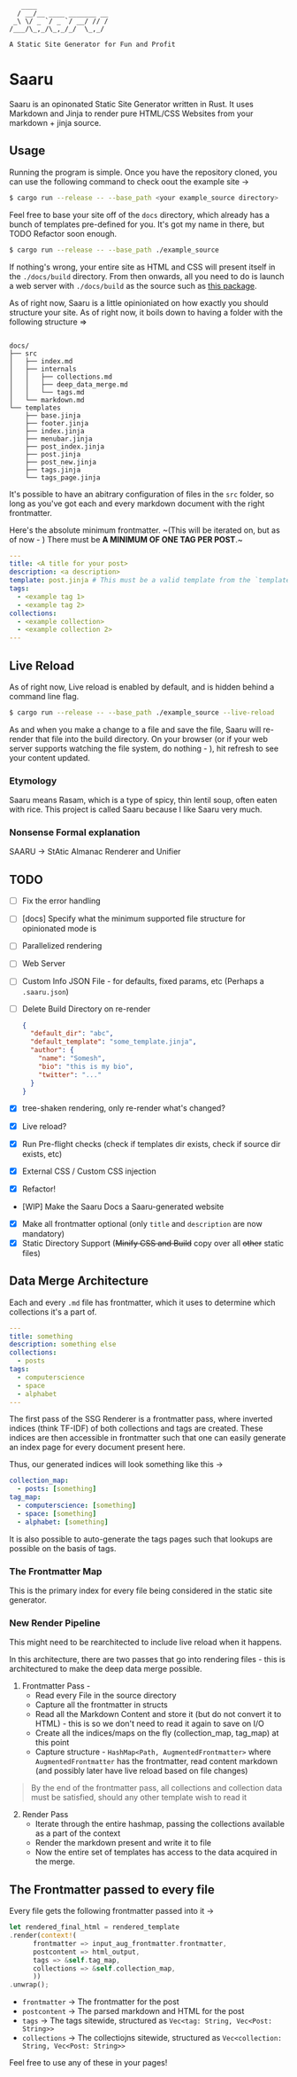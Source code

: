 ```
   ____
  / __/__ ____ _______ __
 _\ \/ _ `/ _ `/ __/ // /
/___/\_,_/\_,_/_/  \_,_/

A Static Site Generator for Fun and Profit
```

# Saaru

Saaru is an opinonated Static Site Generator written in Rust. It uses Markdown and Jinja to render pure HTML/CSS Websites from your markdown + jinja source.

## Usage

Running the program is simple. Once you have the repository cloned, you can use the following command to check oout the example site ->

```bash
$ cargo run --release -- --base_path <your example_source directory>
```

Feel free to base your site off of the `docs` directory, which already has a bunch of templates pre-defined for you. It's got my name in there, but TODO Refactor soon enough.

```bash
$ cargo run --release -- --base_path ./example_source
```

If nothing's wrong, your entire site as HTML and CSS will present itself in the `./docs/build` directory. From then onwards, all you need to do is launch a web server with `./docs/build` as the source such as [this package](https://www.npmjs.com/package/serve).

As of right now, Saaru is a little opinioniated on how exactly you should structure your site. As of right now, it boils down to having a folder with the following structure =>

```

docs/
├── src
│   ├── index.md
│   ├── internals
│   │   ├── collections.md
│   │   ├── deep_data_merge.md
│   │   └── tags.md
│   └── markdown.md
└── templates
    ├── base.jinja
    ├── footer.jinja
    ├── index.jinja
    ├── menubar.jinja
    ├── post_index.jinja
    ├── post.jinja
    ├── post_new.jinja
    ├── tags.jinja
    └── tags_page.jinja

```

It's possible to have an abitrary configuration of files in the `src` folder, so long as you've got each and every markdown document with the right frontmatter.

Here's the absolute minimum frontmatter. ~(This will be iterated on, but as of now - ) There must be **A MINIMUM OF ONE TAG PER POST**.~

```yaml
---
title: <A title for your post>
description: <a description>
template: post.jinja # This must be a valid template from the `templates` directory
tags:
  - <example tag 1>
  - <example tag 2>
collections:
  - <example collection>
  - <example collection 2>
---
```

## Live Reload

As of right now, Live reload is enabled by default, and is hidden behind a command line flag.

```bash
$ cargo run --release -- --base_path ./example_source --live-reload
```

As and when you make a change to a file and save the file, Saaru will re-render that file into the build directory. On your browser (or if your web server supports watching the file system, do nothing - ), hit refresh to see your content updated.

### Etymology

Saaru means Rasam, which is a type of spicy, thin lentil soup, often eaten with rice. This project is called Saaru because I like Saaru very much.

### Nonsense Formal explanation

SAARU -> StAtic Almanac Renderer and Unifier

## TODO

- [ ] Fix the error handling
- [ ] [docs] Specify what the minimum supported file structure for opinionated mode is
- [ ] Parallelized rendering
- [ ] Web Server
- [ ] Custom Info JSON File - for defaults, fixed params, etc (Perhaps a `.saaru.json`)
- [ ] Delete Build Directory on re-render

  ```json
  {
    "default_dir": "abc",
    "default_template": "some_template.jinja",
    "author": {
      "name": "Somesh",
      "bio": "this is my bio",
      "twitter": "..."
    }
  }
  ```

- [x] tree-shaken rendering, only re-render what's changed?
- [x] Live reload?
- [x] Run Pre-flight checks (check if templates dir exists, check if source dir exists, etc)
- [x] External CSS / Custom CSS injection
- [x] Refactor!
- [WIP] Make the Saaru Docs a Saaru-generated website
- [x] Make all frontmatter optional (only `title` and `description` are now mandatory)
- [x] Static Directory Support (~~Minify CSS and Build~~ copy over all ~~other~~ static files)

## Data Merge Architecture

Each and every `.md` file has frontmatter, which it uses to determine which collections it's a part of.

```yaml
---
title: something
description: something else
collections:
  - posts
tags:
  - computerscience
  - space
  - alphabet
---
```

The first pass of the SSG Renderer is a frontmatter pass, where inverted indices (think TF-IDF) of both collections and tags are created. These indices are then accessible in frontmatter such that one can easily generate an index page for every document present here.

Thus, our generated indices will look something like this ->

```yaml
collection_map:
  - posts: [something]
tag_map:
  - computerscience: [something]
  - space: [something]
  - alphabet: [something]
```

It is also possible to auto-generate the tags pages such that lookups are possible on the basis of tags.

### The Frontmatter Map

This is the primary index for every file being considered in the static site generator.

### New Render Pipeline

This might need to be rearchitected to include live reload when it happens.

In this architecture, there are two passes that go into rendering files - this is architectured to make the deep data merge possible.

1. Frontmatter Pass -
   - Read every File in the source directory
   - Capture all the frontmatter in structs
   - Read all the Markdown Content and store it (but do not convert it to HTML) - this is so we don't need to read it again to save on I/O
   - Create all the indices/maps on the fly (collection_map, tag_map) at this point
   - Capture structure - `HashMap<Path, AugmentedFrontmatter>` where `AugmentedFrontmatter` has the frontmatter, read content markdown (and possibly later have live reload based on file changes)

> By the end of the frontmatter pass, all collections and collection data must be satisfied, should any other template wish to read it

2. Render Pass
   - Iterate through the entire hashmap, passing the collections available as a part of the context
   - Render the markdown present and write it to file
   - Now the entire set of templates has access to the data acquired in the merge.

## The Frontmatter passed to every file

Every file gets the following frontmatter passed into it ->

```rust
let rendered_final_html = rendered_template
.render(context!(
      frontmatter => input_aug_frontmatter.frontmatter,
      postcontent => html_output,
      tags => &self.tag_map,
      collections => &self.collection_map,
      ))
.unwrap();
```

- `frontmatter` -> The frontmatter for the post
- `postcontent` -> The parsed markdown and HTML for the post
- `tags` -> The tags sitewide, structured as `Vec<tag: String, Vec<Post: String>>`
- `collections` -> The collectiojns sitewide, structured as `Vec<collection: String, Vec<Post: String>>`

Feel free to use any of these in your pages!
